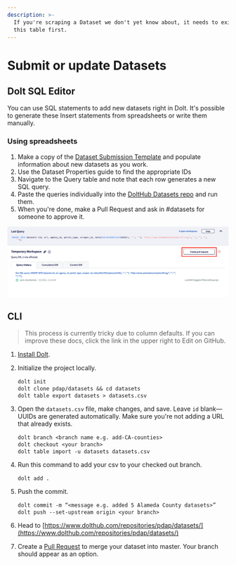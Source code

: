```yaml
---
description: >-
  If you're scraping a Dataset we don't yet know about, it needs to exist in
  this table first.
---
```


# Submit or update Datasets

## Dolt SQL Editor

You can use SQL statements to add new datasets right in Dolt. It's possible to generate these Insert statements from spreadsheets or write them manually.

### Using spreadsheets

1. Make a copy of the [Dataset Submission Template](https://docs.google.com/spreadsheets/d/1qh-6pb6KoIFSQ9qyyzd_bZIOosD74Sg21VPjbOQ5j3g/edit#gid=494854000) and populate information about new datasets as you work.
2. Use the Dataset Properties guide to find the appropriate IDs
3. Navigate to the Query table and note that each row generates a new SQL query.
4. Paste the queries individually into the [DoltHub Datasets repo](https://www.dolthub.com/repositories/pdap/datasets) and run them.
5. When you're done, make a Pull Request and ask in \#datasets for someone to approve it.

![](../../../.gitbook/assets/screen-shot-2021-05-02-at-12.10.13-am.png)

## CLI

> This process is currently tricky due to column defaults. If you can improve these docs, click the link in the upper right to Edit on GitHub.

1. [Install Dolt](https://docs.dolthub.com/getting-started/installation).
2. Initialize the project locally.

   ```text
   dolt init
   dolt clone pdap/datasets && cd datasets
   dolt table export datasets > datasets.csv
   ```

3. Open the `datasets.csv` file, make changes, and save. Leave `id` blank—UUIDs are generated automatically. Make sure you're not adding a URL that already exists.

   ```text
   dolt branch <branch name e.g. add-CA-counties>
   dolt checkout <your branch>
   dolt table import -u datasets datasets.csv
   ```

4. Run this command to add your csv to your checked out branch.

   ```text
   dolt add .
   ```

5. Push the commit.

   ```text
   dolt commit -m “<message e.g. added 5 Alameda County datasets>”
   dolt push --set-upstream origin <your branch>
   ```

6. Head to [https://www.dolthub.com/repositories/pdap/datasets/](https://www.dolthub.com/repositories/pdap/datasets/)
7. Create a [Pull Request](https://docs.dolthub.com/dolthub/getting-started#pull-requests) to merge your dataset into master. Your branch should appear as an option.

